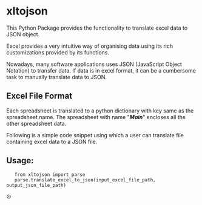 # xltojson

This Python Package provides the functionality to translate excel data to JSON object.

Excel provides a very intuitive way of organising data using its rich customizations provided by its functions.

Nowadays, many software applications uses JSON (JavaScript Object Notation) to transfer data. If data is in excel format, it can be a cumbersome task to manually translate data to JSON.

## Excel File Format

Each spreadsheet is translated to a python dictionary with key same as the spreadsheet name. The spreadsheet with name "__*Main*__" encloses all the other spreadsheet data.  


Following is a simple code snippet using which a user can translate file containing excel data to a JSON file. 

## Usage: 
 ```
    from xltojson import parse
    parse.translate_excel_to_json(input_excel_file_path, output_json_file_path)
  ```


:peace_symbol:
